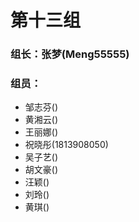 # 第十三组
### 组长：张梦(Meng55555)

### 组员：
* 邹志芬()
* 黄湘云()
* 王丽娜()
* 祝晓彤(1813908050)
* 吴子艺()
* 胡文豪()
* 汪颖()
* 刘玲()
* 黄琪()


